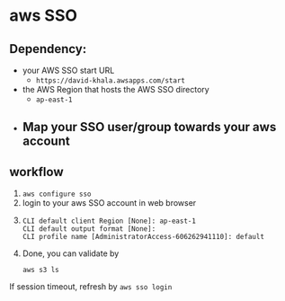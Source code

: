 # aws SSO


## Dependency:
- your AWS SSO start URL
  - `https://david-khala.awsapps.com/start`
- the AWS Region that hosts the AWS SSO directory
  - `ap-east-1`
- Map your SSO user/group towards your aws account
  - 

## workflow
1. `aws configure sso`
2. login to your aws SSO account in web browser
3.  ```
    CLI default client Region [None]: ap-east-1                                                         
    CLI default output format [None]:                                                                        
    CLI profile name [AdministratorAccess-606262941110]: default    
    ```
4. Done, you can validate by 
    ```
    aws s3 ls
    ```
If session timeout, refresh by `aws sso login`
